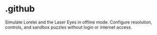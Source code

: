 # .github
Simulate Lorelei and the Laser Eyes in offline mode. Configure resolution, controls, and sandbox puzzles without login or internet access.
